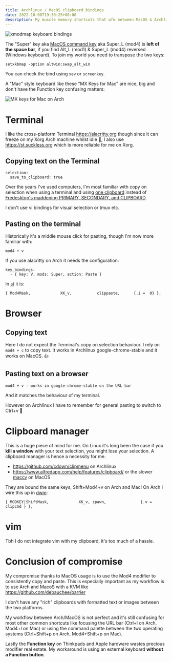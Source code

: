 ```yaml
---
title: Archlinux / MacOS clipboard bindings
date: 2022-10-08T19:30:25+08:00
description: My muscle memory shortcuts that wfm between MacOS & Archlinux
---
```


<img src="https://s.natalian.org/2022-10-09/thinkpad.png" alt="xmodmap keyboard bindings">

The "Super" key aka [MacOS command
key](https://en.wikipedia.org/wiki/Command_key) aka Super_L (mod4) is **left of
the space bar**, if you find Alt_L (mod1) & Super_L (mod4) reversed (Windows
keyboard).  To join my world you need to transpose the two keys:

	setxkbmap -option altwin:swap_alt_win

You can check the bind using `xev` or `screenkey`.

A "Mac" style keyboard like these "MX Keys for Mac" are nice, big and don't
have the Function key confusing matters:

<img src="https://s.natalian.org/2022-10-08/mac.png" alt="MX keys for Mac on Arch">

# Terminal

I like the cross-platform Terminal https://alacritty.org though since it can
freeze on my Xorg Arch machine whilst idle 🤷, I also use
https://st.suckless.org which is more reliable for me on Xorg.

## Copying text on the Terminal

    selection:
      save_to_clipboard: true

Over the years I've used computers, I'm most familiar with copy on selection
when using a terminal and using [one
clipboard](https://st.suckless.org/patches/clipboard/) instead of [Fredesktop's
maddening PRIMARY, SECONDARY, and
CLIPBOARD](https://specifications.freedesktop.org/clipboards-spec/clipboards-latest.txt).

I don't use vi bindings for visual selection or tmux etc.

## Pasting on the terminal

Historically it's a middle mouse click for pasting, though I'm now more
familiar with:

    mod4 + v

If you use alacritty on Arch it needs the configuration:

    key_bindings:
      - { key: V, mods: Super, action: Paste }

In <abbr title="Simple Terminal">st</abbr> it is:

	{ Mod4Mask,             XK_v,           clippaste,      {.i =  0} },

# Browser

## Copying text

Here I do not expect the Terminal's copy on selection behaviour. I rely on
`mod4 + c` to copy text. It works in Archlinux google-chrome-stable and it works on MacOS. 👍

## Pasting text on a browser

    mod4 + v - works in google-chrome-stable on the URL bar

And it matches the behaviour of my terminal.

However on Archlinux I have to remember for general pasting to switch to Ctrl+v 🤦

# Clipboard manager

This is a huge piece of mind for me. On Linux it's long been the case if you
**kill a window** with your text selection, you might lose your selection. A
clipboard manager is hence a necessity for me.

- https://github.com/cdown/clipmenu on Archlinux
- https://www.alfredapp.com/help/features/clipboard/ or the slower [maccy](https://formulae.brew.sh/cask/maccy) on MacOS

They are bound the same keys, Shift+Mod4+v on Arch and Mac! On Arch I wire this
up in [dwm](https://dwm.suckless.org/):

	{ MODKEY|ShiftMask,             XK_v, spawn,               {.v = clipcmd } },

# vim

Tbh I do not integrate vim with my clipboard, it's too much of a hassle.

# Conclusion of compromise

My compromise thanks to MacOS usage is to use the Mod4 modifier to consistently
copy and paste. This is especially important as my workflow is to use Arch and
MacoS with a KVM like https://github.com/debauchee/barrier

I don't have any "rich" clipboards with formatted text or images between the
two platforms.

My workflow between Arch/MacOS is not perfect and it's still confusing for most
other common shortcuts like focusing the URL bar (Ctrl+l on Arch, Mod4+l on
Mac) or using the command palette between the two operating systems
(Ctrl+Shift+p on Arch, Mod4+Shift+p on Mac).

Lastly the **Function key** on Thinkpads and Apple hardware wastes precious
modifier real estate.  My workaround is using an external keyboard **without a
Function button**. 

